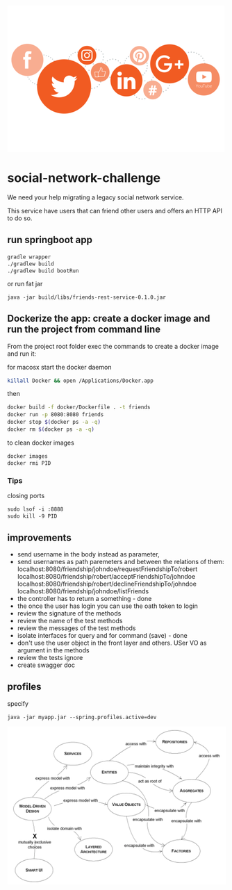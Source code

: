 ![social-networks](./_media/social-networks.png)

# social-network-challenge

We need your help migrating a legacy social network service.

This service have users that can friend other users and offers an HTTP API to do so.

## run springboot app
```
gradle wrapper
./gradlew build
./gradlew build bootRun
```

or run fat jar
```
java -jar build/libs/friends-rest-service-0.1.0.jar
```

## Dockerize the app: create a docker image and run the project from command line
From the project root folder exec the commands to create a docker image and run it:

for macosx start the docker daemon
```bash
killall Docker && open /Applications/Docker.app
```

then
```bash
docker build -f docker/Dockerfile . -t friends
docker run -p 8080:8080 friends
docker stop $(docker ps -a -q)
docker rm $(docker ps -a -q)
```

to clean docker images
```
docker images
docker rmi PID
``` 

### Tips

closing ports
```
sudo lsof -i :8888
sudo kill -9 PID
```

## improvements

- send username in the body instead as parameter,
- send usernames as path paremeters and between the relations of them: 
localhost:8080/friendship/johndoe/requestFriendshipTo/robert
localhost:8080/friendship/robert/acceptFriendshipTo/johndoe
localhost:8080/friendship/robert/declineFriendshipTo/johndoe
localhost:8080/friendship/johndoe/listFriends
- the controller has to return a something - done
- the once the user has login you can use the oath token to login
- review the signature of the methods
- review the name of the test methods
- review the messages of the test methods
- isolate interfaces for query and for command (save) - done
- don't use the user object in the front layer and others. USer VO as argument in the methods
- review the tests ignore
- create swagger doc

## profiles

specify
```
java -jar myapp.jar --spring.profiles.active=dev
```

![ddd-building-blocks](./_media/ddd-building-blocks.png)